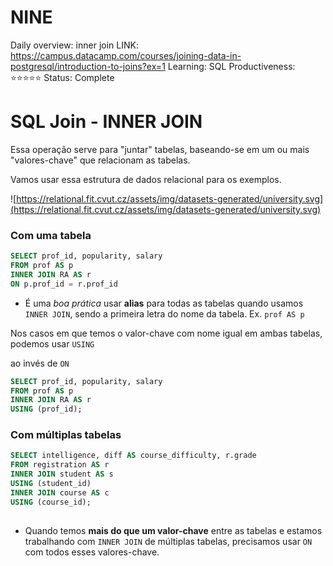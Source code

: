 # NINE

Daily overview: inner join
LINK: https://campus.datacamp.com/courses/joining-data-in-postgresql/introduction-to-joins?ex=1
Learning: SQL
Productiveness: ⭐️⭐️⭐️⭐️⭐️
Status: Complete

# SQL Join - INNER JOIN

Essa operação serve para "juntar" tabelas, baseando-se em um ou mais "valores-chave" que relacionam as tabelas.

Vamos usar essa estrutura de dados relacional para os exemplos. 

![https://relational.fit.cvut.cz/assets/img/datasets-generated/university.svg](https://relational.fit.cvut.cz/assets/img/datasets-generated/university.svg)

### Com uma tabela

```sql
SELECT prof_id, popularity, salary
FROM prof AS p
INNER JOIN RA AS r
ON p.prof_id = r.prof_id
```

- É uma *boa prática* usar **alias** para todas as tabelas quando usamos `INNER JOIN`, sendo a primeira letra do nome da tabela. Ex. `prof AS p`

Nos casos em que temos o valor-chave com nome igual em ambas tabelas, podemos usar `USING`

ao invés de `ON`

```sql
SELECT prof_id, popularity, salary
FROM prof AS p
INNER JOIN RA AS r
USING (prof_id);
```

### Com múltiplas tabelas

```sql
SELECT intelligence, diff AS course_difficulty, r.grade
FROM registration AS r
INNER JOIN student AS s
USING (student_id)
INNER JOIN course AS c
USING (course_id);
  
```

- Quando temos **mais do que um valor-chave** entre as tabelas e estamos trabalhando com `INNER JOIN` de múltiplas tabelas, precisamos usar `ON` com todos esses valores-chave.